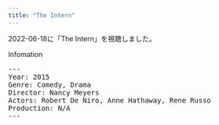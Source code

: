 ```yaml
---
title: "The Intern"
---
```

2022-06-18に「The Intern」を視聴しました。

Infomation
<pre>
---
Year: 2015
Genre: Comedy, Drama
Director: Nancy Meyers
Actors: Robert De Niro, Anne Hathaway, Rene Russo
Production: N/A
---
</pre>